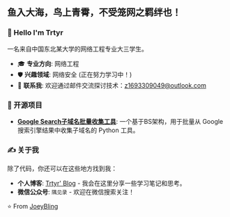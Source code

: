 ## 鱼入大海，鸟上青霄，不受笼网之羁绊也！

### 👋 Hello I'm Trtyr

一名来自中国东北某大学的网络工程专业大三学生。

-   🎓 **专业方向**: 网络工程
-   🛡️ **兴趣领域**: 网络安全 (正在努力学习中！)
-   💬 **联系我**: 欢迎通过邮件交流探讨技术：<a href="mailto:z1693309049@outlook.com">z1693309049@outlook.com</a>

### 🚀 开源项目

- **[Google Search子域名批量收集工具](https://github.com/trtyr/Google_Search_Subdomain_Extractor)**: 一个基于BS架构，用于批量从 Google 搜索引擎结果中收集子域名的 Python 工具。

### ✍️ 关于我

除了代码，你还可以在这些地方找到我：

-   **个人博客**: [Trtyr' Blog](https://www.trtyr.top/) - 我会在这里分享一些学习笔记和思考。
-   **微信公众号**: `隅见录` - 欢迎在微信搜索关注！

⭐️ From [JoeyBling](https://github.com/JoeyBling)

